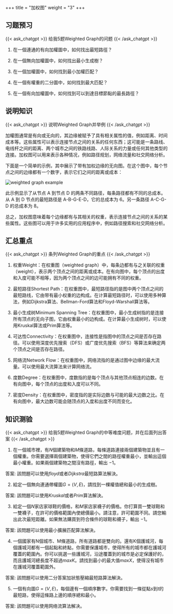 +++
title = "加权图"
weight = "3"
+++
## 习题预习
{{< ask_chatgpt >}}
给我5题Weighted Graph的问题
{{< /ask_chatgpt >}}



1. 在一個連通的有向加權圖中，如何找出最短路徑？

2. 在一個無向加權圖中，如何找出最小生成樹？

3. 在一個加權圖中，如何找到最小加權匹配？

4. 在一個有權重的二分圖中，如何找到最大匹配？

5. 在一個有向加權圖中，如何找到可以到達目標節點的最長路徑？   

## 说明知识
{{< ask_chatgpt >}}
说明Weighted Graph并举例
{{< /ask_chatgpt >}}



加權图通常是有向或无向的，其边缘被赋予了具有相关属性的值，例如距离、时间成本等。这些属性可以表示连接节点之间的关系的任何东西；这可能是一条路线、电线杆之间的距离、两个城市之间的铁路线路、人际关系的力量或任何其他类型的连接。加权图可以用来表示各种情况，例如路径规划，网络流量和社交网络分析。 

下面是一个简单的示例，其中展示了带有加权边缘的无向图。在这个图中，每个节点之间的边缘都有一个数字，表示它们之间的距离或成本：

![weighted graph example](https://cdn-images-1.medium.com/max/1600/1*YG0t3ifSNhJrRWfUNlKNXg.png)

此示例显示了从节点 A 到节点 D 的两条不同路径，每条路径都有不同的总成本。从 A 到 D 节点的最短路径是 A-B-G-E-D，它的总成本为 6。另一条路径 A-C-G-D 的总成本为 8。 

总之，加权图意味着每个边缘都有与其相关的权重，表示连接节点之间的关系的某些属性。这些图可以用于许多实用的应用程序中，例如路径搜索和社交网络分析。   

## 汇总重点
{{< ask_chatgpt >}}
条列Weighted Graph的重点
{{< /ask_chatgpt >}}



1. 权重Weight：在权重图（weighted graph）中，每条边都有与之关联的权重（weight），表示两个顶点之间的距离或成本。在有向图中，每个顶点的出度和入度可能不相等，因为两个顶点之间的边可能拥有不同的权重。 

2. 最短路径Shortest Path：在权重图中，最短路径指的是图中两个顶点之间的最短路线，它由带有最小权重的边构成。在计算最短路径时，可以使用多种算法，例如Dijkstra算法、Bellman-Ford算法和Floyd-Warshall算法等。

3. 最小生成树Minimum Spanning Tree：在权重图中，最小生成树指的是连接所有顶点的无向子图，它由权重最小的边构成。在计算最小生成树时，可以使用Kruskal算法或Prim算法等。

4. 可达性Connectivity：在权重图中，连接性是指图中的顶点之间是否存在路径。可以使用深度优先搜索（DFS）或广度优先搜索（BFS）等算法来确定两个顶点之间是否存在路径。

5. 网络流Network Flow：在权重图中，网络流指的是通过图中边缘的最大流量。可以使用最大流算法来计算网络流。

6. 度数Degree：在权重图中，度数指的是每个顶点与其他顶点相连的边数。在有向图中，每个顶点的出度和入度可以不同。

7. 密度Density：在权重图中，密度指的是实际边数与可能的最大边数之比。在有向图中，最大边数可能会随顶点的入度和出度不同而变化。   

## 知识测验
{{< ask_chatgpt >}}
给我5题Weighted Graph的中等难度问题，并在后面列出答案
{{< /ask_chatgpt >}}



1. 在一個城市裡，有$N$個建築物和$M$條道路，每條道路連接兩個建築物並且有一個權重。你需要選擇兩個建築物，使得它們之間的路徑權重最小，並輸出這個最小權重。如果兩個建築物之間沒有路徑，輸出 $-1$。

答案: 該問題可以使用$floyd$或者$Dijkstra$最短路算法解決。

2. 給定一個無向連通帶權圖$G=(V,E)$，請找到一棵權值總和最小的生成樹。

答案: 該問題可以使用$Kruskal$或者$Prim$算法解決。

3. 給定一個$N$家店家球鞋的價格，和$M$家店家襪子的價格。你打算買一雙球鞋和一雙襪子，在許可的價格範圍內使總價最小。請注意，許可範圍不同。請您輸出此次最短距離。如果無法購買到符合條件的球鞋和襪子，輸出 $-1$。

答案: 該問題可以使用最小擴展匹配算法解決。

4. 一個國家有$\text{N}$個城市、$\text{M}$條道路，所有道路都是雙向的。還有$\text{K}$個護城河，每個護城河都有一個起點和終點，你需要保護城市，使得所有的城市都在護城河覆蓋的範圍內。你可以挑選一些護城河，沿途覆蓋到的城市是必定保護好的，而且護城河總長度不超過$maxK$。請找到最小的最大值$maxX$，使得沒有城市在護城河覆蓋範圍外。 

答案: 該問題可以使用二分答案加狀態壓縮最短路算法解決。

5. 一個有向圖$G=(V,E)$，每個邊有一個順序數字。你需要找到一條從點$s$到$t$的最短路，使得這條路上邊的順序總和最小。

答案: 該問題可以使用网络流算法解决。   

